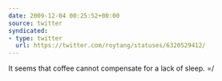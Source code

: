 ```yaml
---
date: 2009-12-04 00:25:52+00:00
source: twitter
syndicated:
- type: twitter
  url: https://twitter.com/roytang/statuses/6320529412/
---
```


It seems that coffee cannot compensate for a lack of sleep. =/